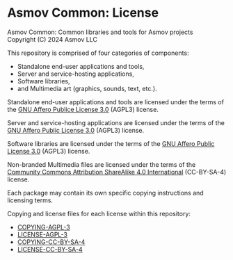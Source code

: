 Asmov Common: License
================================================================================
Asmov Common: Common libraries and tools for Asmov projects  
Copyright (C) 2024 Asmov LLC  

This repository is comprised of four categories of components:
- Standalone end-user applications and tools,
- Server and service-hosting applications,
- Software libraries,
- and Multimedia art (graphics, sounds, text, etc.).

Standalone end-user applications and tools are licensed under the terms of the [GNU Affero Publice License 3.0](https://www.gnu.org/licenses/) (AGPL3) license.

Server and service-hosting applications are licensed under the terms of the [GNU Affero Public License 3.0](https://www.gnu.org/licenses/) (AGPL3) license.

Software libraries are licensed under the terms of the [GNU Affero Public License 3.0](https://www.gnu.org/licenses/) (AGPL3) license.

Non-branded Multimedia files are licensed under the terms of the [Community Commons Attribution ShareAlike 4.0 International](http://creativecommons.org/licenses/by-sa/4.0) (CC-BY-SA-4) license.

Each package may contain its own specific copying instructions and licensing terms. 

Copying and license files for each license within this repository:
- [COPYING-AGPL-3](/docs/licenses/COPYING-AGPL-3.txt)
- [LICENSE-AGPL-3](/docs/licenses/LICENSE-AGPL-3.txt)
- [COPYING-CC-BY-SA-4](/docs/licenses/COPYING-CC-BY-SA-4.txt)
- [LICENSE-CC-BY-SA-4](/docs/licenses/LICENSE-CC-BY-SA-4.txt)